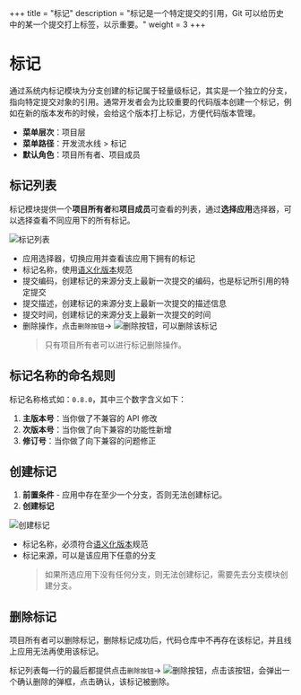 +++
title = "标记"
description = "标记是一个特定提交的引用，Git 可以给历史中的某一个提交打上标签，以示重要。"
weight = 3
+++

# 标记

通过系统内标记模块为分支创建的标记属于轻量级标记，其实是一个独立的分支，指向特定提交对象的引用。通常开发者会为比较重要的代码版本创建一个标记，例如在新的版本发布的时候，会给这个版本打上标记，方便代码版本管理。

- **菜单层次**：项目层
- **菜单路径**：开发流水线 > 标记
- **默认角色**：项目所有者、项目成员

## 标记列表

标记模块提供一个**项目所有者**和**项目成员**可查看的列表，通过**选择应用**选择器，可以选择查看不同应用下的所有标记。

![标记列表](/docs/user-guide/development-pipeline/image/tag-list.jpg)

- 应用选择器，切换应用并查看该应用下拥有的标记
- 标记名称，使用[语义化版本](https://semver.org/lang/zh-CN/)规范
- 提交编码，创建标记的来源分支上最新一次提交的编码，也是标记所引用的特定提交
- 提交描述，创建标记的来源分支上最新一次提交的描述信息
- 提交时间，创建标记的来源分支上最新一次提交的时间
- 删除操作，点击`删除按钮`→ ![删除按钮](/docs/user-guide/development-pipeline/image/del_net_button.png)，可以删除该标记
  <blockquote class="note">
    只有项目所有者可以进行标记删除操作。
  </blockquote>

## 标记名称的命名规则
标记名称格式如：`0.8.0`，其中三个数字含义如下：

1. **主版本号**：当你做了不兼容的 API 修改
2. **次版本号**：当你做了向下兼容的功能性新增
3. **修订号**：当你做了向下兼容的问题修正

## 创建标记

1. **前置条件** - 应用中存在至少一个分支，否则无法创建标记。
2. **创建标记**

  ![创建标记](/docs/user-guide/development-pipeline/image/create-tag.png)

- 标记名称，必须符合[语义化版本](https://semver.org/lang/zh-CN/)规范
- 标记来源，可以是该应用下任意的分支
  <blockquote class="warning">
    如果所选应用下没有任何分支，则无法创建标记，需要先去分支模块创建分支。
  </blockquote>

## 删除标记

项目所有者可以删除标记，删除标记成功后，代码仓库中不再存在该标记，并且线上应用无法再使用该标记。

标记列表每一行的最后都提供点击`删除按钮`→ ![删除按钮](/docs/user-guide/development-pipeline/image/del_net_button.png)，点击该按钮，会弹出一个确认删除的弹框，点击确认，该标记被删除。
